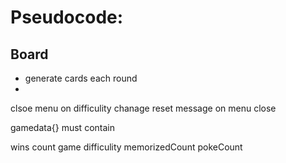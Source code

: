 # Pseudocode:

## Board

- generate cards each round
-

clsoe menu on difficulity chanage
reset message on menu close

gamedata{} must contain

wins count
game difficulity
memorizedCount
pokeCount
